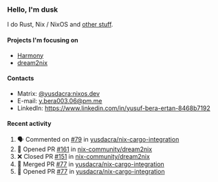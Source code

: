### Hello, I'm dusk

I do Rust, Nix / NixOS and [other stuff](https://yusdacra.gitlab.io/about).

#### Projects I'm focusing on

- [Harmony](https://harmonyapp.io)
- [dream2nix](https://github.com/nix-community/dream2nix)

#### Contacts

- Matrix: [@yusdacra:nixos.dev](https://matrix.to/#/@yusdacra:nixos.dev)
- E-mail: y.bera003.06@pm.me
- LinkedIn: https://www.linkedin.com/in/yusuf-bera-ertan-8468b7192

#### Recent activity

<!--START_SECTION:activity-->
1. 🗣 Commented on [#79](https://github.com/yusdacra/nix-cargo-integration/issues/79) in [yusdacra/nix-cargo-integration](https://github.com/yusdacra/nix-cargo-integration)
2. 💪 Opened PR [#161](https://github.com/nix-community/dream2nix/pull/161) in [nix-community/dream2nix](https://github.com/nix-community/dream2nix)
3. ❌ Closed PR [#151](https://github.com/nix-community/dream2nix/pull/151) in [nix-community/dream2nix](https://github.com/nix-community/dream2nix)
4. 🎉 Merged PR [#77](https://github.com/yusdacra/nix-cargo-integration/pull/77) in [yusdacra/nix-cargo-integration](https://github.com/yusdacra/nix-cargo-integration)
5. 💪 Opened PR [#77](https://github.com/yusdacra/nix-cargo-integration/pull/77) in [yusdacra/nix-cargo-integration](https://github.com/yusdacra/nix-cargo-integration)
<!--END_SECTION:activity-->
